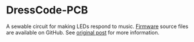DressCode-PCB
=============

A sewable circuit for making LEDs respond to music.  [Firmware](https://github.com/xioTechnologies/DressCode-Firmware) source files are available on GitHub.  See [original post](http://www.x-io.co.uk/dresscode/) for more information.

